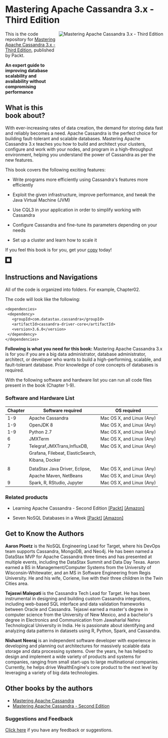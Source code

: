 
# Mastering Apache Cassandra 3.x - Third Edition

<a href="https://www.packtpub.com/big-data-and-business-intelligence/mastering-apache-cassandra-3x-third-edition?utm_source=github&utm_medium=repository&utm_campaign=9781789131499"><img src="https://d1ldz4te4covpm.cloudfront.net/sites/default/files/imagecache/ppv4_main_book_cover/B10410_0.png" alt="Mastering Apache Cassandra 3.x - Third Edition" height="256px" align="right"></a>

This is the code repository for [Mastering Apache Cassandra 3.x - Third Edition](https://www.packtpub.com/big-data-and-business-intelligence/mastering-apache-cassandra-3x-third-edition?utm_source=github&utm_medium=repository&utm_campaign=9781789131499), published by Packt.

**An expert guide to improving database scalability and availability without compromising performance**

## What is this book about?
With ever-increasing rates of data creation, the demand for storing data fast and reliably becomes a need. Apache Cassandra is the perfect choice for building fault-tolerant and scalable databases. Mastering Apache Cassandra 3.x teaches you how to build and architect your clusters, configure and work with your nodes, and program in a high-throughput environment, helping you understand the power of Cassandra as per the new features.

This book covers the following exciting features: 
* Write programs more efficiently using Cassandra's features more efficiently

* Exploit the given infrastructure, improve performance, and tweak the Java Virtual Machine (JVM)

* Use CQL3 in your application in order to simplify working with Cassandra

* Configure Cassandra and fine-tune its parameters depending on your needs

* Set up a cluster and learn how to scale it

If you feel this book is for you, get your [copy](https://www.amazon.com/dp/1789131499) today!

<a href="https://www.packtpub.com/?utm_source=github&utm_medium=banner&utm_campaign=GitHubBanner"><img src="https://raw.githubusercontent.com/PacktPublishing/GitHub/master/GitHub.png" 
alt="https://www.packtpub.com/" border="5" /></a>


## Instructions and Navigations
All of the code is organized into folders. For example, Chapter02.

The code will look like the following:
```
<dependencies>
 <dependency>
   <groupId>com.datastax.cassandra</groupId>
   <artifactId>cassandra-driver-core</artifactId>
   <version>3.6.0</version>
 </dependency>
</dependencies>
```

**Following is what you need for this book:**
Mastering Apache Cassandra 3.x is for you if you are a big data administrator, database administrator, architect, or developer who wants to build a high-performing, scalable, and fault-tolerant database. Prior knowledge of core concepts of databases is required.

With the following software and hardware list you can run all code files present in the book (Chapter 1-9).

### Software and Hardware List

| Chapter  | Software required                   | OS required              |       
| -------- | ------------------------------------| -------------------------|
| 1-9      | Apache Cassandra                    |Mac OS X, and Linux (Any) |
| 1-9      | OpenJDK 8                           |Mac OS X, and Linux (Any) |
| 1-9      | Python 2.7                          |Mac OS X, and Linux (Any) |
| 6        |  JMXTerm                            |Mac OS X, and Linux (Any) |
| 7        | Telegraf,JMXTrans,InfluxDB,         |Mac OS X, and Linux (Any) | 
|          | Grafana, Filebeat, ElasticSearch,   |                          |
|		   | Kibana, Docker                      |                          |
|          |                                     |                          |
| 8        |DataStax Java Driver, Eclipse,       |Mac OS X, and Linux (Any) |
|          |Apache Maven, NetBeans               |Mac OS X, and Linux (Any) |
| 9        | Spark, R, RStudio, Jupyter          |Mac OS X, and Linux (Any) |





### Related products
* Learning Apache Cassandra - Second Edition [[Packt]](https://www.packtpub.com/big-data-and-business-intelligence/learning-apache-cassandra-second-edition?utm_source=github&utm_medium=repository&utm_campaign=9781787127296) [[Amazon]](https://www.amazon.com/dp/178712729X)

* Seven NoSQL Databases in a Week [[Packt]](https://www.packtpub.com/big-data-and-business-intelligence/seven-nosql-databases-week?utm_source=github&utm_medium=repository&utm_campaign=9781787288867) [[Amazon]](https://www.amazon.com/dp/1787288862)

## Get to Know the Authors
**Aaron Ploetz** is the NoSQL Engineering Lead for Target, where his DevOps team supports Cassandra, MongoDB, and Neo4j. He has been named a DataStax MVP for Apache Cassandra three times and has presented at multiple events, including the DataStax Summit and Data Day Texas. Aaron earned a BS in Management/Computer Systems from the University of Wisconsin-Whitewater, and an MS in Software Engineering from Regis University. He and his wife, Coriene, live with their three children in the Twin Cities area.


**Tejaswi Malepati** is the Cassandra Tech Lead for Target. He has been instrumental in designing and building custom Cassandra integrations, including web-based SQL interface and data validation frameworks between Oracle and Cassandra. Tejaswi earned a master's degree in computer science from the University of New Mexico, and a bachelor's degree in Electronics and Communication from Jawaharlal Nehru Technological University in India. He is passionate about identifying and analyzing data patterns in datasets using R, Python, Spark, and Cassandra.


**Nishant Neeraj** is an independent software developer with experience in developing and planning out architectures for massively scalable data storage and data processing systems. Over the years, he has helped to design and implement a wide variety of products and systems for companies, ranging from small start-ups to large multinational companies. Currently, he helps drive WealthEngine's core product to the next level by leveraging a variety of big data technologies.




## Other books by the authors
* [Mastering Apache Cassandra](https://www.packtpub.com/big-data-and-business-intelligence/mastering-apache-cassandra?utm_source=github&utm_medium=repository&utm_campaign=9781782162681)
* [Mastering Apache Cassandra - Second Edition](https://www.packtpub.com/big-data-and-business-intelligence/mastering-apache-cassandra-second-edition?utm_source=github&utm_medium=repository&utm_campaign=9781784392611)

### Suggestions and Feedback
[Click here](https://docs.google.com/forms/d/e/1FAIpQLSdy7dATC6QmEL81FIUuymZ0Wy9vH1jHkvpY57OiMeKGqib_Ow/viewform) if you have any feedback or suggestions.
